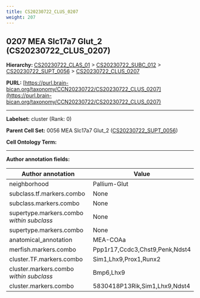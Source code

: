 ```yaml
---
title: CS20230722_CLUS_0207
weight: 207
---
```

## 0207 MEA Slc17a7 Glut_2 (CS20230722_CLUS_0207)
<b>Hierarchy: </b>
[CS20230722_CLAS_01](../CS20230722_CLAS_01) >
[CS20230722_SUBC_012](../CS20230722_SUBC_012) >
[CS20230722_SUPT_0056](../CS20230722_SUPT_0056) >
[CS20230722_CLUS_0207](../CS20230722_CLUS_0207)

**PURL:** [https://purl.brain-bican.org/taxonomy/CCN20230722/CS20230722_CLUS_0207](https://purl.brain-bican.org/taxonomy/CCN20230722/CS20230722_CLUS_0207)

---


**Labelset:** cluster (Rank: 0)

**Parent Cell Set:** 0056 MEA Slc17a7 Glut_2 ([CS20230722_SUPT_0056](../CS20230722_SUPT_0056))



**Cell Ontology Term:** 

[MARKER GENES.]: #


---

[TRANSFERRED ANNOTATIONS.]: #


[AUTHOR ANNOTATION FIELDS.]: #


**Author annotation fields:**

| Author annotation | Value |
|-------------------|-------|
|neighborhood|Pallium-Glut|
|subclass.tf.markers.combo|None|
|subclass.markers.combo|None|
|supertype.markers.combo _within subclass_|None|
|supertype.markers.combo|None|
|anatomical_annotation|MEA-COAa|
|merfish.markers.combo|Ppp1r17,Ccdc3,Chst9,Penk,Ndst4|
|cluster.TF.markers.combo|Sim1,Lhx9,Prox1,Runx2|
|cluster.markers.combo _within subclass_|Bmp6,Lhx9|
|cluster.markers.combo|5830418P13Rik,Sim1,Lhx9,Ndst4|
